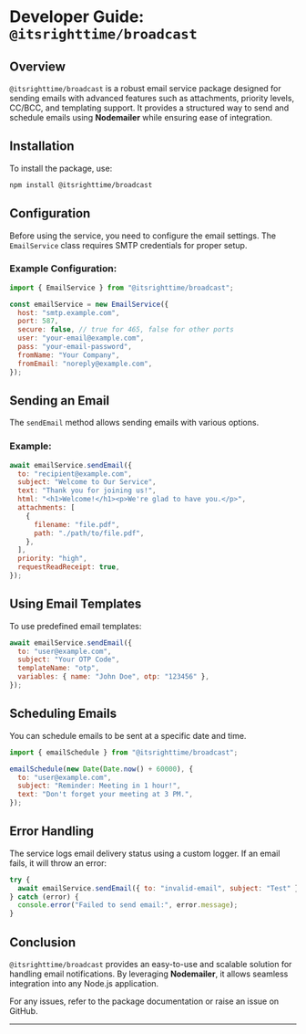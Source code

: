 # Developer Guide: `@itsrighttime/broadcast`

## Overview

`@itsrighttime/broadcast` is a robust email service package designed for sending emails with advanced features such as attachments, priority levels, CC/BCC, and templating support. It provides a structured way to send and schedule emails using **Nodemailer** while ensuring ease of integration.

## Installation

To install the package, use:

```sh
npm install @itsrighttime/broadcast
```

## Configuration

Before using the service, you need to configure the email settings. The `EmailService` class requires SMTP credentials for proper setup.

### Example Configuration:

```javascript
import { EmailService } from "@itsrighttime/broadcast";

const emailService = new EmailService({
  host: "smtp.example.com",
  port: 587,
  secure: false, // true for 465, false for other ports
  user: "your-email@example.com",
  pass: "your-email-password",
  fromName: "Your Company",
  fromEmail: "noreply@example.com",
});
```

## Sending an Email

The `sendEmail` method allows sending emails with various options.

### Example:

```javascript
await emailService.sendEmail({
  to: "recipient@example.com",
  subject: "Welcome to Our Service",
  text: "Thank you for joining us!",
  html: "<h1>Welcome!</h1><p>We're glad to have you.</p>",
  attachments: [
    {
      filename: "file.pdf",
      path: "./path/to/file.pdf",
    },
  ],
  priority: "high",
  requestReadReceipt: true,
});
```

## Using Email Templates

To use predefined email templates:

```javascript
await emailService.sendEmail({
  to: "user@example.com",
  subject: "Your OTP Code",
  templateName: "otp",
  variables: { name: "John Doe", otp: "123456" },
});
```

## Scheduling Emails

You can schedule emails to be sent at a specific date and time.

```javascript
import { emailSchedule } from "@itsrighttime/broadcast";

emailSchedule(new Date(Date.now() + 60000), {
  to: "user@example.com",
  subject: "Reminder: Meeting in 1 hour!",
  text: "Don't forget your meeting at 3 PM.",
});
```

## Error Handling

The service logs email delivery status using a custom logger. If an email fails, it will throw an error:

```javascript
try {
  await emailService.sendEmail({ to: "invalid-email", subject: "Test" });
} catch (error) {
  console.error("Failed to send email:", error.message);
}
```

## Conclusion

`@itsrighttime/broadcast` provides an easy-to-use and scalable solution for handling email notifications. By leveraging **Nodemailer**, it allows seamless integration into any Node.js application.

For any issues, refer to the package documentation or raise an issue on GitHub.

---
